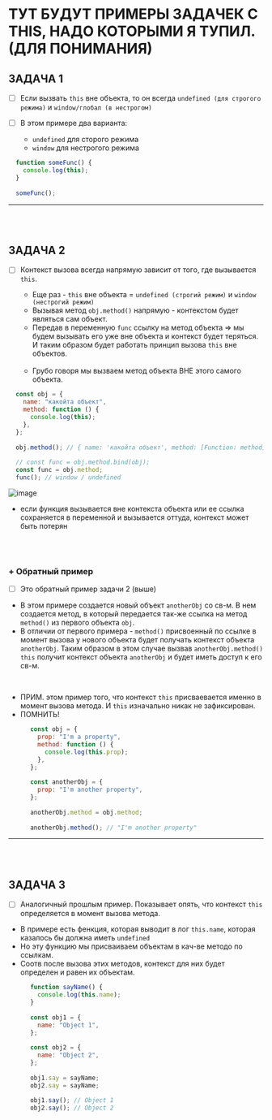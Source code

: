 # ТУТ БУДУТ ПРИМЕРЫ ЗАДАЧЕК С THIS, НАДО КОТОРЫМИ Я ТУПИЛ. (ДЛЯ ПОНИМАНИЯ)

<h2>ЗАДАЧА 1</h2>

- [ ] Если вызвать `this` вне объекта, то он всегда `undefined (для строгого режима)` и `window/глобал (в нестрогом)`
      
- [ ] В этом примере два варианта:
      
    + `undefined` для сторого режима
    + `window` для нестрогого режима

```javascript
  function someFunc() {
    console.log(this);
  }
  
  someFunc();
```

<hr>
<br>
<br>

<h2>ЗАДАЧА 2</h2>

- [ ] Контекст вызова всегда напрямую зависит от того, где вызывается `this`.

  + Еще раз - `this` вне объекта = `undefined (строгий режим)` и `window (нестрогий режим)`
  + Вызывая метод `obj.method()` напрямую - контекстом будет являться сам объект.
  + Передав в переменную `func` ссылку на метод объекта => мы будем вызывать его уже вне объекта и контекст будет теряться. И таким образом будет работать принцип вызова `this` вне объектов.
     
  <br>

  + Грубо говоря мы вызваем метод объекта ВНЕ этого самого объекта.

```javascript
  const obj = {
    name: "какойта объект",
    method: function () {
      console.log(this);
    },
  };
  
  obj.method(); // { name: 'какойта объект', method: [Function: method] }
  
  // const func = obj.method.bind(obj);
  const func = obj.method;
  func(); // window / undefined
```

![image](https://github.com/acidshotgun/learn-js-vanilla/assets/117285472/5da55ce4-571e-4ff3-ba06-d9e3afe09466)

+ если функция вызывается вне контекста объекта или ее ссылка сохраняется в переменной и вызывается оттуда, контекст может быть потерян

<br>
<br>

<h3>+ Обратный пример</h3>

- [ ] Это обратный пример задачи 2 (выше)

 + В этом примере создается новый объект `anotherObj` со св-м. В нем создается метод, в который передается так-же ссылка на метод `method()` из первого объекта `obj`.
 + В отличии от первого примера - `method()` присвоенный по ссылке в момент вызова у нового объекта будет получать контекст объекта `anotherObj`. Таким образом в этом случае вызвав `anotherObj.method()` `this` получит контекст объекта `anotherObj` и будет иметь доступ к его св-м.

 <br>

 + ПРИМ. этом пример того, что контекст `this` присваевается именно в момент вызова метода. И `this` изначально никак не зафиксирован.
 + ПОМНИТЬ!

```javascript
      const obj = {
        prop: "I'm a property",
        method: function () {
          console.log(this.prop);
        },
      };
      
      const anotherObj = {
        prop: "I'm another property",
      };
      
      anotherObj.method = obj.method;
      
      anotherObj.method(); // "I'm another property"

```

<hr>
<br>
<br>

<h2>ЗАДАЧА 3</h2>

- [ ] Аналогичный прошлым пример. Показывает опять, что контекст `this` определяется в момент вызова метода.

+ В примере есть фенкция, которая выводит в лог `this.name`, которая казалось бы должна иметь `undefined`
+ Но эту функцию мы присваиваем объектам в кач-ве методо по ссылкам.
+ Соотв после вызова этих методов, контекст для них будет определен и равен их объектам.

```javascript
      function sayName() {
        console.log(this.name);
      }
      
      const obj1 = {
        name: "Object 1",
      };
      
      const obj2 = {
        name: "Object 2",
      };
      
      obj1.say = sayName;
      obj2.say = sayName;
      
      obj1.say(); // Object 1
      obj2.say(); // Object 2
```
